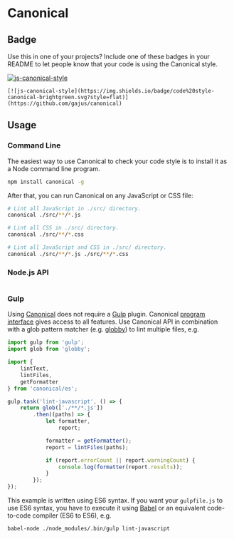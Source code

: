 # Canonical

## Badge

Use this in one of your projects? Include one of these badges in your README to let people know that your code is using the Canonical style.

[![js-canonical-style](https://img.shields.io/badge/code%20style-canonical-brightgreen.svg?style=flat)](https://github.com/gajus/canonical)

```
[![js-canonical-style](https://img.shields.io/badge/code%20style-canonical-brightgreen.svg?style=flat)](https://github.com/gajus/canonical)
```

## Usage

### Command Line

The easiest way to use Canonical to check your code style is to install it as a Node command line program.

```sh
npm install canonical -g
```

After that, you can run Canonical on any JavaScript or CSS file:

```sh
# Lint all JavaScript in ./src/ directory.
canonical ./src/**/*.js

# Lint all CSS in ./src/ directory.
canonical ./src/**/*.css

# Lint all JavaScript and CSS in ./src/ directory.
canonical ./src/**/*.js ./src/**/*.css
```

### Node.js API

```js

```

### Gulp

Using [Canonical](https://github.com/gajus/canonical) does not require a [Gulp](http://gulpjs.com/) plugin. Canonical [program interface](https://github.com/gajus/canonical#program-interface) gives access to all features. Use Canonical API in combination with a glob pattern matcher (e.g. [globby](https://www.npmjs.com/package/globby)) to lint multiple files, e.g.

```js
import gulp from 'gulp';
import glob from 'globby';

import {
    lintText,
    lintFiles,
    getFormatter
} from 'canonical/es';

gulp.task('lint-javascript', () => {
    return glob(['./**/*.js'])
        .then((paths) => {
            let formatter,
                report;

            formatter = getFormatter();
            report = lintFiles(paths);

            if (report.errorCount || report.warningCount) {
                console.log(formatter(report.results));
            }
        });
});
```

This example is written using ES6 syntax. If you want your `gulpfile.js` to use ES6 syntax, you have to execute it using [Babel](babeljs.io) or an equivalent code-to-code compiler (ES6 to ES6), e.g.

```sh
babel-node ./node_modules/.bin/gulp lint-javascript
```

